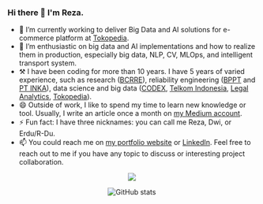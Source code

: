 ### Hi there 👋 I'm Reza.

- 🔭 I’m currently working to deliver Big Data and AI solutions for e-commerce platform at [Tokopedia](https://www.tokopedia.com/about/?lang=en).
- 🌱 I’m enthusiastic on big data and AI implementations and how to realize them in production, especially big data, NLP, CV, MLOps, and intelligent transport system.
- ⚒ I have been coding for more than 10 years. I have 5 years of varied experience, such as research ([BCRRE](https://www.birmingham.ac.uk/research/railway/index.aspx)), reliability engineering ([BPPT](https://puspiptek.brin.go.id/pdkp/balai/profile/PTSPT) and [PT INKA](https://inka.co.id)), data science and big data ([CODEX](https://codex.works/), [Telkom Indonesia](https://telkom.co.id), [Legal Analytics](https://legalanalytics.id), [Tokopedia](https://www.tokopedia.com/about/?lang=en)).
- 😄 Outside of work, I like to spend my time to learn new knowledge or tool. Usually, I write an article once a month on [my Medium account](https://utomorezadwi.medium.com).
- ⚡ Fun fact: I have three nicknames: you can call me Reza, Dwi, or Erdu/R-Du.
- 📫 You could reach me on [my portfolio website](https://utomoreza.github.io) or [LinkedIn](https://linkedin.com/in/utomoreza). Feel free to reach out to me if you have any topic to discuss or interesting project collaboration.

<div align="center">
  <a href="https://github.com/utomoreza">
    <img src="https://github-readme-stats.vercel.app/api/top-langs/?username=utomoreza&theme=radical&hide=glsl,python" />
  </a>
</div>

<div align="center">

![GitHub stats](https://github-readme-stats.vercel.app/api?username=utomoreza&count_private=true&show_icons=true&title_color=f6bd4b&bg_color=000000&icon_color=f6bd4b&border_color=f6bd4b&text_color=fef9ff&hide_title=true)

</div>
